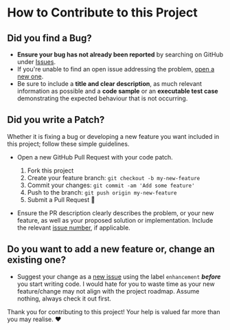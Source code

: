 # How to Contribute to this Project

## Did you find a Bug?

  * **Ensure your bug has not already been reported** by searching on GitHub under [Issues][issues].
  * If you're unable to find an open issue addressing the problem, [open a new one][new-issue]. 
  * Be sure to include a **title and clear description**, as much relevant information as possible and a **code sample** or an **executable test case** demonstrating the expected behaviour that is not occurring.

## Did you write a Patch?

Whether it is fixing a bug or developing a new feature you want included in this project; follow these simple guidelines.

  * Open a new GitHub Pull Request with your code patch.
    1. Fork this project
    1. Create your feature branch: `git checkout -b my-new-feature`
    1. Commit your changes: `git commit -am 'Add some feature'`
    1. Push to the branch: `git push origin my-new-feature`
    1. Submit a Pull Request :tada:

  * Ensure the PR description clearly describes the problem, or your new feature, as well as your proposed solution or implementation. Include the relevant [issue number][issues], if applicable.

## Do you want to add a new feature or, change an existing one?

  * Suggest your change as a [new issue][new-issue] using the label `enhancement` **_before_** you start writing code. I would hate for you to waste time as your new feature/change may not align with the project roadmap. Assume nothing, always check it out first.

Thank you for contributing to this project! Your help is valued far more than you may realise. :heart:

[issues]: https://github.com/justinhartman/diceware-password-generator/issues
[new-issue]: https://github.com/justinhartman/diceware-password-generator/issues/new
